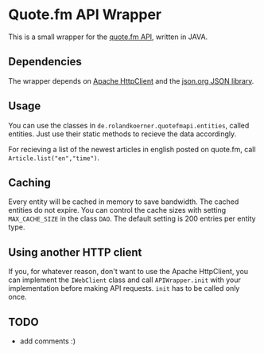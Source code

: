 ﻿Quote.fm API Wrapper
====================

This is a small wrapper for the [quote.fm API][1], written in JAVA.

Dependencies
------------

The wrapper depends on [Apache HttpClient][2] and the [json.org JSON library][3].

Usage
-----

You can use the classes in `de.rolandkoerner.quotefmapi.entities`, called entities. Just use their static methods to recieve the data accordingly. 

For recieving a list of the newest articles in english posted on quote.fm, call `Article.list("en","time")`. 

Caching
-------

Every entity will be cached in memory to save bandwidth. The cached entities do not expire. You can control the cache sizes with setting `MAX_CACHE_SIZE` in the class `DAO`. The default setting is 200 entries per entity type.

Using another HTTP client
-------------------------

If you, for whatever reason, don't want to use the Apache HttpClient, you can implement the `IWebClient` class and call `APIWrapper.init` with your implementation before making API requests. `init` has to be called only once.

TODO
----

- add comments :)

[1]: http://quote.fm/labs/documentation/index
[2]: http://hc.apache.org/httpcomponents-client-ga/
[3]: https://github.com/douglascrockford/JSON-java